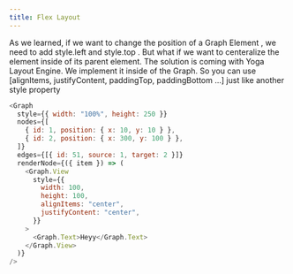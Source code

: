 ```yaml
---
title: Flex Layout
---
```


As we learned, if we want to change the position of a Graph Element , we need to add style.left and style.top . But what if we want to centeralize the element inside of its parent element. The solution is coming with Yoga Layout Engine. We implement it inside of the Graph. So you can use [alignItems, justifyContent, paddingTop, paddingBottom ...] just like another style property

```js live=true
<Graph
  style={{ width: "100%", height: 250 }}
  nodes={[
    { id: 1, position: { x: 10, y: 10 } },
    { id: 2, position: { x: 300, y: 100 } },
  ]}
  edges={[{ id: 51, source: 1, target: 2 }]}
  renderNode={({ item }) => (
    <Graph.View
      style={{
        width: 100,
        height: 100,
        alignItems: "center",
        justifyContent: "center",
      }}
    >
      <Graph.Text>Heyy</Graph.Text>
    </Graph.View>
  )}
/>
```

